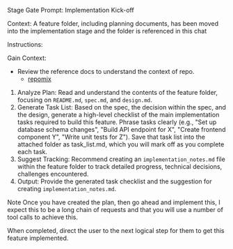 Stage Gate Prompt: Implementation Kick-off

Context: A feature folder, including planning documents, has been moved into
the implementation stage and the folder is referenced in this chat

Instructions:

Gain Context:

- Review the reference docs to understand the context of repo.
  - [repomix](../../repomix-output.xml)

1.  Analyze Plan: Read and understand the contents of the feature folder,
    focusing on `README.md`, `spec.md`, and `design.md`.
2.  Generate Task List: Based on the spec, the decision within the spec, and the design, generate a high-level
    checklist of the main implementation tasks required to build this feature.
    Phrase tasks clearly (e.g., "Set up database schema changes",
    "Build API endpoint for X", "Create frontend component Y", "Write unit tests for Z").
    Save that task list into the attached folder as task_list.md, which you will mark off as you complete each task.
3.  Suggest Tracking: Recommend creating an `implementation_notes.md`
    file within the feature folder to track detailed progress, technical
    decisions, challenges encountered.
4.  Output: Provide the generated task checklist and the suggestion for creating `implementation_notes.md`.

Note
Once you have created the plan, then go ahead and implement this, I expect this
to be a long chain of requests and that you will use a number of tool calls to
achieve this.

When completed, direct the user to the next logical step for them to get this feature implemented.

